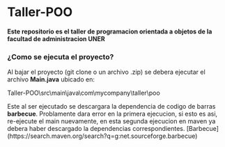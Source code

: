 # Taller-POO
<b> Este repositorio es el taller de programacion orientada a objetos de la facultad de administracion UNER </b>
### ¿Como se ejecuta el proyecto?
Al bajar el proyecto (git clone o un archivo .zip) se debera ejecutar el archivo **Main.java** ubicado en:
<div>Taller-POO\src\main\java\com\mycompany\taller\poo</div>

<p>Este al ser ejecutado se descargara la dependencia de codigo de barras <b>barbecue</b>. Problamente dara error en la primera ejecucion, si esto es asi,
re-ejecute el main nuevamente, en esta segunda ejecucion en maven ya debera haber descargado la dependencias correspondientes.
[Barbecue](https://search.maven.org/search?q=g:net.sourceforge.barbecue)</p>
